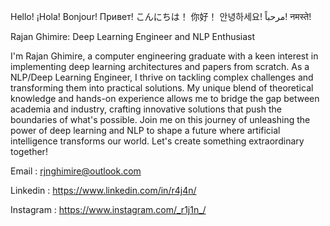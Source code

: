 Hello! ¡Hola!  Bonjour!  Привет!  こんにちは！  你好！ 안녕하세요!  مرحباً!  नमस्ते!

Rajan Ghimire: Deep Learning Engineer and NLP Enthusiast

I'm Rajan Ghimire, a computer engineering graduate with a keen interest in implementing deep learning architectures and papers from scratch. As a NLP/Deep Learning Engineer, I thrive on tackling complex challenges and transforming them into practical solutions. My unique blend of theoretical knowledge and hands-on experience allows me to bridge the gap between academia and industry, crafting innovative solutions that push the boundaries of what's possible. Join me on this journey of unleashing the power of deep learning and NLP to shape a future where artificial intelligence transforms our world. Let's create something extraordinary together!

Email : rjnghimire@outlook.com

Linkedin : https://www.linkedin.com/in/r4j4n/

Instagram : https://www.instagram.com/_r1j1n_/
